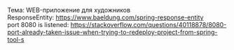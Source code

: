 Тема: WEB-приложение для художников  
ResponseEntity: https://www.baeldung.com/spring-response-entity  
port 8080 is listened: https://stackoverflow.com/questions/40118878/8080-port-already-taken-issue-when-trying-to-redeploy-project-from-spring-tool-s
